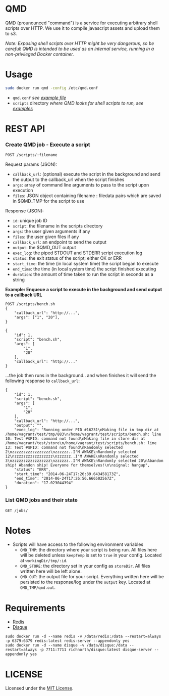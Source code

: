 # QMD

QMD (prounounced "command") is a service for executing arbitrary shell scripts over HTTP.
We use it to compile javascript assets and upload them to s3.

*Note: Exposing shell scripts over HTTP might be very dangerous, so be careful! QMD is intended to be used as an internal service, running in a non-privileged Docker container.*

# Usage

```bash
sudo docker run qmd -config /etc/qmd.conf
```

* `qmd.conf` *see [example file](./etc/qmd.conf.sample)*
* `scripts` directory *where QMD looks for shell scripts to run, see [examples](examples)*

# REST API

### Create QMD job - Execute a script

```
POST /scripts/:filename
```

Request params (JSON):

* `callback_url`:  (optional) execute the script in the background and send the output to the callback_url when the script finishes
* `args`: array of command line arguments to pass to the script upon execution
* `files`: JSON object containing filename : filedata pairs which are saved in $QMD_TMP for the script to use

Response (JSON):

* `id`: unique job ID
* `script`: the filename in the scripts directory
* `args`: the user given arguments if any
* `files`: the user given files if any
* `callback_url`: an endpoint to send the output
* `output`: the $QMD_OUT output
* `exec_log`: the piped STDOUT and STDERR script execution log
* `status`: the exit status of the script; either OK or ERR
* `start_time`: the time (in local system time) the script began to execute
* `end_time`: the time (in local system time) the script finished executing
* `duration`: the amount of time taken to run the script in seconds as a string


**Example: Enqueue a script to execute in the background and send output to a callback URL**

```
POST /scripts/bench.sh
{
    "callback_url": "http://...",
    "args": ["1", "20"],
}
```
```
{
    "id": 1,
    "script": "bench.sh",
    "args": [
        "1",
        "20"
    ],
    "callback_url": "http://..."
}
```

...the job then runs in the background.. and when finishes it will send the following
response to `callback_url`:

```
{
    "id": 1,
    "script": "bench.sh",
    "args": [
        "1",
        "20"
    ],
    "callback_url": "http://...",
    "output": "",
    "exec_log": "Running under PID #16231\nMaking file in tmp dir at /home/vagrant/test/tmp/883\n/home/vagrant/test/scripts/bench.sh: line 10: Test #$PID: command not found\nMaking file in store dir at /home/vagrant/test/store\n/home/vagrant/test/scripts/bench.sh: line 13: Test #$PID: command not found\nRandomly selected 2\nzzzzzzzzzzzzzzzzz\nzzzzzz..I'M AWAKE\nRandomly selected 12\nzzzzzzzzzzzzzzzzz\nzzzzzz..I'M AWAKE\nRandomly selected 3\nzzzzzzzzzzzzzzzzz\nzzzzzz..I'M AWAKE\nRandomly selected 20\nAbandon ship! Abandon ship! Everyone for themselves!\n\nsignal: hangup",
    "status": "ERR",
    "start_time": "2014-06-24T17:26:39.643458173Z",
    "end_time": "2014-06-24T17:26:56.666502567Z",
    "duration": "17.023044394"
}
```

### List QMD jobs and their state

```
GET /jobs/
```

# Notes

* Scripts will have access to the following environment variables
  * `QMD_TMP`: the directory where your script is being run. All files here will be deleted unless `keepTemp` is set to `true` in your config. Located at `workingDir/tmp/:id`.
  * `QMD_STORE`: the directory set in your config as `storeDir`. All files written here will be left alone.
  * `QMD_OUT`: the output file for your script. Everything written here will be persisted to the response/log under the `output` key. Located at `QMD_TMP/qmd.out`.

# Requirements

* [Redis](https://github.com/antirez/redis)
* [Disque](https://github.com/antirez/disque)

```
sudo docker run -d --name redis -v /data/redis:/data --restart=always -p 6379:6379 redis:latest redis-server --appendonly yes
sudo docker run -d --name disque -v /data/disque:/data --restart=always -p 7711:7711 richnorth/disque:latest disque-server --appendonly yes
```

# LICENSE

Licensed under the [MIT License](./LICENSE).
